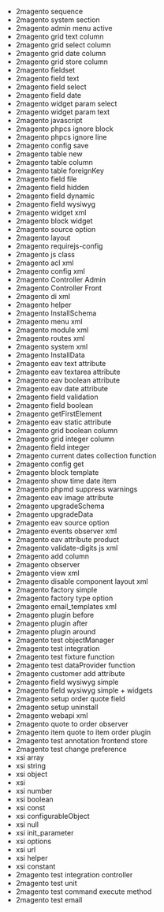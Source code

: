 * 2magento sequence
* 2magento system section
* 2magento admin menu active
* 2magento grid text column
* 2magento grid select column
* 2magento grid date column
* 2magento grid store column
* 2magento fieldset
* 2magento field text
* 2magento field select
* 2magento field date
* 2magento widget param select
* 2magento widget param text
* 2magento javascript
* 2magento phpcs ignore block
* 2magento phpcs ignore line
* 2magento config save
* 2magento table new
* 2magento table column
* 2magento table foreignKey
* 2magento field file
* 2magento field hidden
* 2magento field dynamic
* 2magento field wysiwyg
* 2magento widget xml
* 2magento block widget
* 2magento source option
* 2magento layout
* 2magento requirejs-config
* 2magento js class
* 2magento acl xml
* 2magento config xml
* 2magento Controller Admin
* 2magento Controller Front
* 2magento di xml
* 2magento helper
* 2magento InstallSchema
* 2magento menu xml
* 2magento module xml
* 2magento routes xml
* 2magento system xml
* 2magento InstallData
* 2magento eav text attribute
* 2magento eav textarea attribute
* 2magento eav boolean attribute
* 2magento eav date attribute
* 2magento field validation
* 2magento field boolean
* 2magento getFirstElement
* 2magento eav static attribute
* 2magento grid boolean column
* 2magento grid integer column
* 2magento field integer
* 2magento current dates collection function
* 2magento config get
* 2magento block template
* 2magento show time date item
* 2magento phpmd suppress warnings
* 2magento eav image attribute
* 2magento upgradeSchema
* 2magento upgradeData
* 2magento eav source option
* 2magento events observer xml
* 2magento eav attribute product
* 2magento validate-digits js xml
* 2magento add column
* 2magento observer
* 2magento view xml
* 2magento disable component layout xml
* 2magento factory simple
* 2magento factory type option
* 2magento email_templates xml
* 2magento plugin before
* 2magento plugin after
* 2magento plugin around
* 2magento test objectManager
* 2magento test integration
* 2magento test fixture function
* 2magento test dataProvider function
* 2magento customer add attribute
* 2magento field wysiwyg simple
* 2magento field wysiwyg simple + widgets
* 2magento setup order quote field
* 2magento setup uninstall
* 2magento webapi xml
* 2magento quote to order observer
* 2magento item quote to item order plugin
* 2magento test annotation frontend store
* 2magento test change preference
* xsi array
* xsi string
* xsi object
* xsi
* xsi number
* xsi boolean
* xsi const
* xsi configurableObject
* xsi null
* xsi init_parameter
* xsi options
* xsi url
* xsi helper
* xsi constant
* 2magento test integration controller
* 2magento test unit
* 2magento test command execute method
* 2magento test email